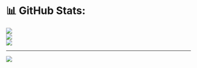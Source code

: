 # 📊 GitHub Stats:
![](https://github-readme-stats.vercel.app/api?username=Khangdang1690&theme=dark&hide_border=false&include_all_commits=false&count_private=false)<br/>
![](https://nirzak-streak-stats.vercel.app/?user=Khangdang1690&theme=dark&hide_border=false)<br/>
![](https://github-readme-stats.vercel.app/api/top-langs/?username=Khangdang1690&theme=dark&hide_border=false&include_all_commits=false&count_private=false&layout=compact)

---
[![](https://visitcount.itsvg.in/api?id=Khangdang1690&icon=0&color=0)](https://visitcount.itsvg.in)

<!-- Proudly created with GPRM ( https://gprm.itsvg.in ) -->

